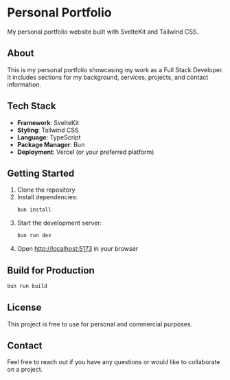 # Personal Portfolio

My personal portfolio website built with SvelteKit and Tailwind CSS.

## About

This is my personal portfolio showcasing my work as a Full Stack Developer. It includes sections for my background, services, projects, and contact information.

## Tech Stack

- **Framework**: SvelteKit
- **Styling**: Tailwind CSS
- **Language**: TypeScript
- **Package Manager**: Bun
- **Deployment**: Vercel (or your preferred platform)

## Getting Started

1. Clone the repository
2. Install dependencies:
   ```bash
   bun install
   ```
3. Start the development server:
   ```bash
   bun run dev
   ```
4. Open [http://localhost:5173](http://localhost:5173) in your browser

## Build for Production

```bash
bun run build
```

## License

This project is free to use for personal and commercial purposes.

## Contact

Feel free to reach out if you have any questions or would like to collaborate on a project.
